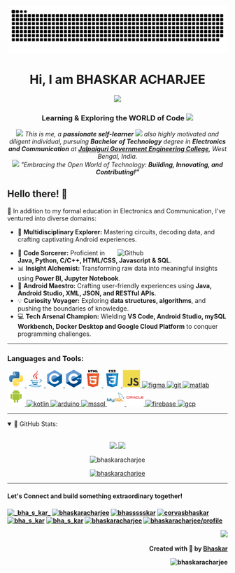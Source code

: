 <p align="center">
  <!--   <img alt="header" src="https://typograssy.deno.dev/api?text=Bhaskar&frame=none&comment="> -->
  <picture>
  <source
    media="(prefers-color-scheme: dark)"
    srcset="https://raw.githubusercontent.com/platane/snk/output/github-contribution-grid-snake-dark.svg"
  />
  <source
    media="(prefers-color-scheme: light)"
    srcset="https://raw.githubusercontent.com/platane/snk/output/github-contribution-grid-snake.svg"
  />
  <img
    alt="github contribution grid snake animation"
    src="https://raw.githubusercontent.com/platane/snk/output/github-contribution-grid-snake.svg"
  />
</picture>
<!--   <img src="https://raw.githubusercontent.com/ABSphreak/ABSphreak/master/gifs/Hi.gif" width="100px"> -->
<h1 align="center"> Hi, I am BHASKAR ACHARJEE </h1>
<p align="center">
  <a href="https://github.com/Ratheshan03/readme-typing-svg"><img src="https://readme-typing-svg.herokuapp.com?lines=Electronics+Communication+Undergraduate;Android+Developer;Data+Analyst;Graphic+Designer;Aspiring+Learner&center=true&width=500&height=50"></a>
</p>  
<h3 align="center">Learning & Exploring the WORLD of Code <img src="https://media.giphy.com/media/WUlplcMpOCEmTGBtBW/giphy.gif" width="30"> </h3>
<p align="center">
  <em>
   <img src="https://github.com/TheDudeThatCode/TheDudeThatCode/blob/master/Assets/Designer.gif" width="36px"> This is me, a <b>passionate self-learner</b> <img src="https://github.com/TheDudeThatCode/TheDudeThatCode/blob/master/Assets/Developer.gif" width="30px"> also highly motivated and diligent individual, pursuing  <b>Bachelor of Technology</b> degree in <b>Electronics and Communication</b> at <a href="https://jgec.ac.in"> <b>Jalpaiguri Government Engineering College</b></a>, West Bengal, India.
  </em> 
  <br>
  <img src="https://media.giphy.com/media/qjqUcgIyRjsl2/giphy.gif" width="69">
 <i align="center">"Embracing the Open World of Technology: <b> Building, Innovating, and Contributing!"</i></b>

## Hello there! 👋

🚀 In addition to my formal education in Electronics and Communication, I've ventured into diverse domains:

- 🧪 **Multidisciplinary Explorer:** Mastering circuits, decoding data, and crafting captivating Android experiences.

<!-- Middle Image -->
<img width="50%" align="right" alt="Github" src="https://raw.githubusercontent.com/onimur/.github/master/.resources/git-header.svg" />
  
- 🌌 **Code Sorcerer:** Proficient in **Java, Python, C/C++, HTML/CSS, Javascript & SQL**.
- 📊 **Insight Alchemist:** Transforming raw data into meaningful insights using **Power BI, Jupyter Notebook**.
- 📱 **Android Maestro:** Crafting user-friendly experiences using **Java, Android Studio, XML, JSON, and RESTful APIs**.
- 💡 **Curiosity Voyager:** Exploring **data structures, algorithms**, and pushing the boundaries of knowledge.
- 💻 **Tech Arsenal Champion:** Wielding **VS Code, Android Studio, mySQL Workbench, Docker Desktop and Google Cloud Platform** to conquer programming challenges.

---

<h3 align="left">Languages and Tools:</h3>
<p align="left"> 
  <a href="https://www.python.org" target="_blank" rel="noreferrer"> <img src="https://raw.githubusercontent.com/devicons/devicon/master/icons/python/python-original.svg" alt="python" width="40" height="40"/> </a>
  <a href="https://www.java.com" target="_blank" rel="noreferrer"> <img src="https://raw.githubusercontent.com/devicons/devicon/master/icons/java/java-original.svg" alt="java" width="40" height="40"/> </a> 
  <a href="https://www.cprogramming.com/" target="_blank" rel="noreferrer"> <img src="https://raw.githubusercontent.com/devicons/devicon/master/icons/c/c-original.svg" alt="c" width="40" height="40"/> </a> 
  <a href="https://www.w3schools.com/cpp/" target="_blank" rel="noreferrer"> <img src="https://raw.githubusercontent.com/devicons/devicon/master/icons/cplusplus/cplusplus-original.svg" alt="cplusplus" width="40" height="40"/> </a> 
  <a href="https://www.w3.org/html/" target="_blank" rel="noreferrer"> <img src="https://raw.githubusercontent.com/devicons/devicon/master/icons/html5/html5-original-wordmark.svg" alt="html5" width="40" height="40"/> </a> 
  <a href="https://www.w3schools.com/css/" target="_blank" rel="noreferrer"> <img src="https://raw.githubusercontent.com/devicons/devicon/master/icons/css3/css3-original-wordmark.svg" alt="css3" width="40" height="40"/> </a> 
  <a href="https://developer.mozilla.org/en-US/docs/Web/JavaScript" target="_blank" rel="noreferrer"> <img src="https://raw.githubusercontent.com/devicons/devicon/master/icons/javascript/javascript-original.svg" alt="javascript" width="40" height="40"/> </a> 
  <a href="https://www.figma.com/" target="_blank" rel="noreferrer"> <img src="https://www.vectorlogo.zone/logos/figma/figma-icon.svg" alt="figma" width="40" height="40"/> </a> 
  <a href="https://git-scm.com/" target="_blank" rel="noreferrer"> <img src="https://www.vectorlogo.zone/logos/git-scm/git-scm-icon.svg" alt="git" width="40" height="40"/> </a> 
  <a href="https://www.mathworks.com/" target="_blank" rel="noreferrer"> <img src="https://upload.wikimedia.org/wikipedia/commons/2/21/Matlab_Logo.png" alt="matlab" width="40" height="40"/> </a> 
  <a href="https://developer.android.com" target="_blank" rel="noreferrer"> <img src="https://raw.githubusercontent.com/devicons/devicon/master/icons/android/android-original-wordmark.svg" alt="android" width="40" height="40"/> </a> 
  <a href="https://kotlinlang.org" target="_blank" rel="noreferrer"> <img src="https://www.vectorlogo.zone/logos/kotlinlang/kotlinlang-icon.svg" alt="kotlin" width="40" height="40"/> </a> 
  <a href="https://www.arduino.cc/" target="_blank" rel="noreferrer"> <img src="https://cdn.worldvectorlogo.com/logos/arduino-1.svg" alt="arduino" width="40" height="40"/> </a> 
  <a href="https://www.microsoft.com/en-us/sql-server" target="_blank" rel="noreferrer"> <img src="https://www.svgrepo.com/show/303229/microsoft-sql-server-logo.svg" alt="mssql" width="40" height="40"/> </a> 
  <a href="https://www.mysql.com/" target="_blank" rel="noreferrer"> <img src="https://raw.githubusercontent.com/devicons/devicon/master/icons/mysql/mysql-original-wordmark.svg" alt="mysql" width="40" height="40"/> </a> 
  <a href="https://www.oracle.com/" target="_blank" rel="noreferrer"> <img src="https://raw.githubusercontent.com/devicons/devicon/master/icons/oracle/oracle-original.svg" alt="oracle" width="40" height="40"/> </a> 
  <a href="https://firebase.google.com/" target="_blank" rel="noreferrer"> <img src="https://www.vectorlogo.zone/logos/firebase/firebase-icon.svg" alt="firebase" width="40" height="40"/> </a> 
  <a href="https://cloud.google.com" target="_blank" rel="noreferrer"> <img src="https://www.vectorlogo.zone/logos/google_cloud/google_cloud-icon.svg" alt="gcp" width="40" height="40"/> </a> 

---

<details open="">
<summary>
 📔 GitHub Stats:
</summary>
<br>
<p align="center">
  <a href="https://github.com/BhaskarAcharjee">
    <img align="center" height="175px" src="https://github-readme-stats.vercel.app/api?username=bhaskaracharjee&show_icons=true&locale=en"/>
  </a>
  <a href="https://github.com/BhaskarAcharjee">
    <img align="center" height="175px"  src="https://github-readme-stats.vercel.app/api/top-langs?username=bhaskaracharjee&show_icons=true&locale=en&layout=compact" />
  </a>
</p>
  <p align="center"><img align="center" src="https://github-readme-streak-stats.herokuapp.com/?user=bhaskaracharjee&" alt="bhaskaracharjee" /></p>
  
  <p align="center"><a href="https://github.com/ryo-ma/github-profile-trophy"><img src="https://github-profile-trophy.vercel.app/?username=bhaskaracharjee&theme=juicyfresh" alt="bhaskaracharjee" /></a></p>
  
</details>

---

<h4> Let's <b>Connect</b> and build something extraordinary together! <h4>

  <a href="https://twitter.com/_bha_s_kar_" target="blank"><img align="center" src="https://raw.githubusercontent.com/rahuldkjain/github-profile-readme-generator/master/src/images/icons/Social/twitter.svg" alt="_bha_s_kar_" height="30" width="40" /></a>
  <a href="https://www.linkedin.com/in/bhaskar-acharjee/" target="blank"><img align="center" src="https://raw.githubusercontent.com/rahuldkjain/github-profile-readme-generator/master/src/images/icons/Social/linked-in-alt.svg" alt="bhaskaracharjee" height="30" width="40" /></a>
  <a href="https://instagram.com/bhassssskar" target="blank"><img align="center" src="https://raw.githubusercontent.com/rahuldkjain/github-profile-readme-generator/master/src/images/icons/Social/instagram.svg" alt="bhassssskar" height="30" width="40" /></a>
  <a href="https://youtube.com/@CorvasBhaskar" target="blank"><img align="center" src="https://raw.githubusercontent.com/rahuldkjain/github-profile-readme-generator/master/src/images/icons/Social/youtube.svg" alt="corvasbhaskar" height="30" width="40" /></a>
  <a href="https://www.codechef.com/users/bha_s_kar" target="blank"><img align="center" src="https://cdn.jsdelivr.net/npm/simple-icons@3.1.0/icons/codechef.svg" alt="bha_s_kar" height="30" width="40" /></a>
  <a href="https://codeforces.com/profile/bha_s_kar" target="blank"><img align="center" src="https://raw.githubusercontent.com/rahuldkjain/github-profile-readme-generator/master/src/images/icons/Social/codeforces.svg" alt="bha_s_kar" height="30" width="40" /></a>
  <a href="https://www.leetcode.com/bhaskaracharjee" target="blank"><img align="center" src="https://raw.githubusercontent.com/rahuldkjain/github-profile-readme-generator/master/src/images/icons/Social/leet-code.svg" alt="bhaskaracharjee" height="30" width="40" /></a>
  <a href="https://auth.geeksforgeeks.org/user/bhaskaracharjee/profile" target="blank"><img align="center" src="https://raw.githubusercontent.com/rahuldkjain/github-profile-readme-generator/master/src/images/icons/Social/geeks-for-geeks.svg" alt="bhaskaracharjee/profile" height="30" width="40" /></a>
  


<p align="right" > <a href="https://count.getloli.com/"><img width="20%" src="https://count.getloli.com/get/@:bhaskaracharjee"></a></p>
<p align="right" > Created with 🖤 by <a href="https://github.com/BhaskarAcharjee">Bhaskar</a></p>
<p align="right" > <img src="https://komarev.com/ghpvc/?username=bhaskaracharjee&label=Profile%20views&color=0e75b6&style=flat" alt="bhaskaracharjee"/> </p>
